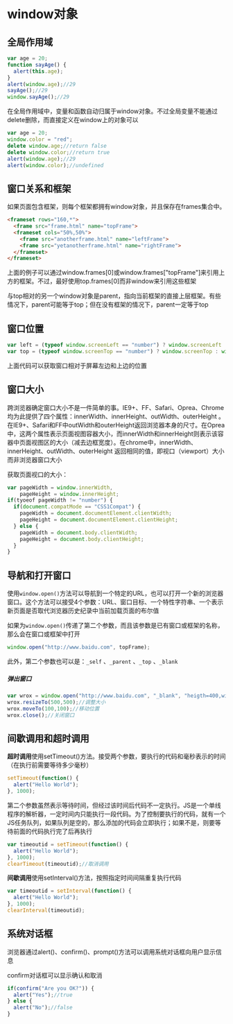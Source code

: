 # window对象



## 全局作用域

```javascript
var age = 20;
function sayAge() {
  alert(this.age);
}
alert(window.age);//29
sayAge();//29
window.sayAge();//29
```

在全局作用域中，变量和函数自动归属于window对象。不过全局变量不能通过delete删除，而直接定义在window上的对象可以

```javascript
var age = 20;
window.color = "red";
delete window.age;//return false
delete window.color;//return true
alert(window.age);//29
alert(window.color);//undefined
```



## 窗口关系和框架

如果页面包含框架，则每个框架都拥有window对象，并且保存在frames集合中。

```html
<frameset rows="160,*">
  <frame src="frame.html" name="topFrame">
  <frameset cols="50%,50%">
    <frame src="anotherframe.html" name="leftFrame">
    <frame src="yetanotherframe.html" name="rightFrame">
  </frameset>
</frameset>
```

上面的例子可以通过window.frames[0]或window.frames["topFrame"]来引用上方的框架。不过，最好使用top.frames[0]而非window来引用这些框架

与top相对的另一个window对象是parent，指向当前框架的直接上层框架。有些情况下，parent可能等于top；但在没有框架的情况下，parent一定等于top



## 窗口位置

```javascript
var left = (typeof window.screenLeft == "number") ? window.screenLeft : window.screenX;
var top = (typeof window.screenTop == "number") ? window.screenTop : window.screenY;
```

上面代码可以获取窗口相对于屏幕左边和上边的位置



## 窗口大小

跨浏览器确定窗口大小不是一件简单的事。IE9+、FF、Safari、Oprea、Chrome均为此提供了四个属性：innerWidth、innerHeight、outWidth、outerHeight 。在IE9+、Safari和FF中outWidth和outerHeight返回浏览器本身的尺寸。在Oprea中，这两个属性表示页面视图容器大小，而innerWidth和innerHeight则表示该容器中页面视图区的大小（减去边框宽度）。在chrome中，innerWidth、innerHeight、outWidth、outerHeight 返回相同的值，即视口（viewport）大小而非浏览器窗口大小

获取页面视口的大小：

```javascript
var pageWidth = window.innerWidth,
    pageHeight = window.innerHeight;
if(tyoeof pageWidth != "number") {
  if(document.compatMode == "CSS1Compat") {
    pageWidth = document.documentElement.clientWidth;
  	pageHeight = document.documentElement.clientHeight;
  } else {
    pageWidth = document.body.clientWidth;
    pageHeight = document.body.clientHeight;
  }
}
```



## 导航和打开窗口

使用`window.open()`方法可以导航到一个特定的URL，也可以打开一个新的浏览器窗口。这个方法可以接受4个参数：URL、窗口目标、一个特性字符串、一个表示新页面是否取代浏览器历史纪录中当前加载页面的布尔值

如果为`window.open()`传递了第二个参数，而且该参数是已有窗口或框架的名称，那么会在窗口或框架中打开

```javascript
window.open("http://www.baidu.com", topFrame);
```

此外，第二个参数也可以是：`_self` 、`_parent` 、`_top` 、`_blank` 

##### 弹出窗口

```javascript
var wrox = window.open("http://www.baidu.com", "_blank", "heigth=400,width=400,top=10,left=10,resizable=yes");
wrox.resizeTo(500,500);//调整大小
wrox.moveTo(100,100);//移动位置
wrox.close();//关闭窗口

```



## 间歇调用和超时调用

**超时调用**使用setTimeout()方法。接受两个参数，要执行的代码和毫秒表示的时间（在执行前需要等待多少毫秒）

```javascript
setTimeout(function() {
  alert("Hello World");
}, 1000);
```

第二个参数虽然表示等待时间，但经过该时间后代码不一定执行。JS是一个单线程序的解析器，一定时间内只能执行一段代码。为了控制要执行的代码，就有一个JS任务队列，如果队列是空的，那么添加的代码会立即执行；如果不是，则要等待前面的代码执行完了后再执行

```javascript
var timeoutid = setTimeout(function() {
  alert("Hello World");
}, 1000);
clearTimeout(timeoutid);//取消调用
```

**间歇调用**使用setInterval()方法，按照指定时间间隔重复执行代码

```javascript
var timeoutid = setInterval(function() {
  alert("Hello World");
}, 1000);
clearInterval(timeoutid);
```



## 系统对话框

浏览器通过alert()、confirm()、prompt()方法可以调用系统对话框向用户显示信息

confirm对话框可以显示确认和取消

```javascript
if(confirm("Are you OK?")) {
  alert("Yes");//true
} else {
  alert("No");//false
}
```

